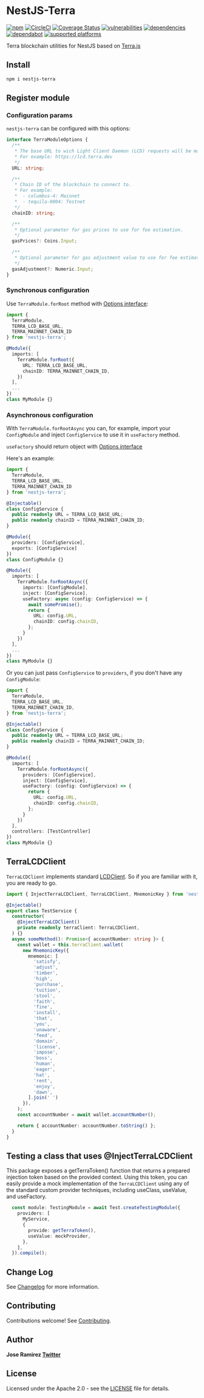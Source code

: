 NestJS-Terra
=============

[![npm](https://img.shields.io/npm/v/nestjs-terra)](https://www.npmjs.com/package/nestjs-terra)
[![CircleCI](https://circleci.com/gh/jarcodallo/nestjs-terra/tree/main.svg?style=svg)](https://circleci.com/gh/jarcodallo/nestjs-terra/tree/main)
[![Coverage Status](https://coveralls.io/repos/github/jarcodallo/nestjs-terra/badge.svg?branch=main)](https://coveralls.io/github/jarcodallo/nestjs-terra?branch=main)
[![vulnerabilities](https://img.shields.io/snyk/vulnerabilities/npm/nestjs-terra)](https://snyk.io/test/github/jarcodallo/nestjs-terra)
[![dependencies](https://img.shields.io/david/jarcodallo/nestjs-terra)](https://img.shields.io/david/jarcodallo/nestjs-terra)
[![dependabot](https://badgen.net/dependabot/jarcodallo/nestjs-terra/?icon=dependabot)](https://badgen.net/dependabot/jarcodallo/nestjs-terra/?icon=dependabot)
[![supported platforms](https://img.shields.io/badge/platforms-Express%20%26%20Fastify-green)](https://img.shields.io/badge/platforms-Express%20%26%20Fastify-green)


Terra blockchain utilities for NestJS based on [Terra.js](https://github.com/terra-project/terra.js)

## Install

```sh
npm i nestjs-terra
```

## Register module

### Configuration params

`nestjs-terra` can be configured with this options:

```ts
interface TerraModuleOptions {
  /**
   * The base URL to wich Light Client Daemon (LCD) requests will be made.
   * For example: https://lcd.terra.dev
   */
  URL: string;

  /**
   * Chain ID of the blockchain to connect to.
   * For example:
   *  - columbus-4: Mainnet
   *  - tequila-0004: Testnet
   */
  chainID: string;

  /**
   * Optional parameter for gas prices to use for fee estimation.
   */
  gasPrices?: Coins.Input;

  /**
   * Optional parameter for gas adjustment value to use for fee estimation.
   */
  gasAdjustment?: Numeric.Input;
}
```

### Synchronous configuration

Use `TerraModule.forRoot` method with [Options interface](#configuration-params):

```ts
import {
  TerraModule,
  TERRA_LCD_BASE_URL,
  TERRA_MAINNET_CHAIN_ID
} from 'nestjs-terra';

@Module({
  imports: [
    TerraModule.forRoot({
      URL: TERRA_LCD_BASE_URL,
      chainID: TERRA_MAINNET_CHAIN_ID,
    })
  ],
  ...
})
class MyModule {}
```

### Asynchronous configuration

With `TerraModule.forRootAsync` you can, for example, import your `ConfigModule` and inject `ConfigService` to use it in `useFactory` method.

`useFactory` should return object with [Options interface](#configuration-params)

Here's an example:

```ts
import {
  TerraModule,
  TERRA_LCD_BASE_URL,
  TERRA_MAINNET_CHAIN_ID
} from 'nestjs-terra';

@Injectable()
class ConfigService {
  public readonly URL = TERRA_LCD_BASE_URL;
  public readonly chainID = TERRA_MAINNET_CHAIN_ID;
}

@Module({
  providers: [ConfigService],
  exports: [ConfigService]
})
class ConfigModule {}

@Module({
  imports: [
    TerraModule.forRootAsync({
      imports: [ConfigModule],
      inject: [ConfigService],
      useFactory: async (config: ConfigService) => {
        await somePromise();
        return {
          URL: config.URL,
          chainID: config.chainID,
        };
      }
    })
  ],
  ...
})
class MyModule {}
```

Or you can just pass `ConfigService` to `providers`, if you don't have any `ConfigModule`:

```ts
import {
  TerraModule,
  TERRA_LCD_BASE_URL,
  TERRA_MAINNET_CHAIN_ID,
} from 'nestjs-terra';

@Injectable()
class ConfigService {
  public readonly URL = TERRA_LCD_BASE_URL;
  public readonly chainID = TERRA_MAINNET_CHAIN_ID;
}

@Module({
  imports: [
    TerraModule.forRootAsync({
      providers: [ConfigService],
      inject: [ConfigService],
      useFactory: (config: ConfigService) => {
        return {
          URL: config.URL,
          chainID: config.chainID,
        };
      }
    })
  ],
  controllers: [TestController]
})
class MyModule {}
```

## TerraLCDClient

`TerraLCDClient` implements standard [LCDClient](https://github.com/terra-project/terra.js/wiki/Making-a-connection). So if you are familiar with it, you are ready to go.

```ts
import { InjectTerraLCDClient, TerraLCDClient, MnemonicKey } from 'nestjs-terra';

@Injectable()
export class TestService {
  constructor(
    @InjectTerraLCDClient()
    private readonly terraClient: TerraLCDClient,
  ) {}
  async someMethod(): Promise<{ accountNumber: string }> {
    const wallet = this.terraClient.wallet(
      new MnemonicKey({
        mnemonic: [
          'satisfy',
          'adjust',
          'timber',
          'high',
          'purchase',
          'tuition',
          'stool',
          'faith',
          'fine',
          'install',
          'that',
          'you',
          'unaware',
          'feed',
          'domain',
          'license',
          'impose',
          'boss',
          'human',
          'eager',
          'hat',
          'rent',
          'enjoy',
          'dawn',
        ].join(' ')
      }),
    );
    const accountNumber = await wallet.accountNumber();

    return { accountNumber: accountNumber.toString() };
  }
}
```

## Testing a class that uses @InjectTerraLCDClient

This package exposes a getTerraToken() function that returns a prepared injection token based on the provided context. 
Using this token, you can easily provide a mock implementation of the `TerraLCDClient` using any of the standard custom provider techniques, including useClass, useValue, and useFactory.

```ts
  const module: TestingModule = await Test.createTestingModule({
    providers: [
      MyService,
      {
        provide: getTerraToken(),
        useValue: mockProvider,
      },
    ],
  }).compile();
```

## Change Log

See [Changelog](CHANGELOG.md) for more information.

## Contributing

Contributions welcome! See [Contributing](CONTRIBUTING.md).

## Author

**Jose Ramirez [Twitter](https://twitter.com/jarcodallo)**

## License

Licensed under the Apache 2.0 - see the [LICENSE](LICENSE) file for details.
